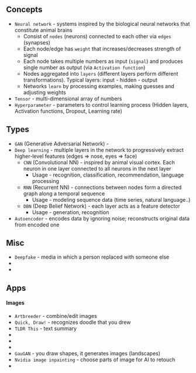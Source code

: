 ## Concepts
* `Neural network` - systems inspired by the biological neural networks that constitute animal brains
    * Consist of `nodes` (neurons) connected to each other via `edges` (synapses) 
    * Each node/edge has `weight` that increases/decreases strength of signal
    * Each node takes multiple numbers as input (`signal`) and produces single number as output (via `Activation function`)
    * Nodes aggregated into `layers` (different layers perform different transformations). Typical layers: input - hidden - output
    * Networks `learn` by processing examples, making guesses and adjusting weights
* `Tensor` - multi-dimensional array of numbers
* `Hyperparameter` - parameters to control learning process (Hidden layers, Activation functions, Dropout, Learning rate)

## Types
* `GAN` (Generative Adversarial Network) - 
* `Deep learning` - multiple layers in the network to progressively extract higher-level features (edges => nose, eyes => face)
    * `CNN` (Convolutional NN) - inspired by animal visual cortex. Each neuron in one layer connected to all neurons in the next layer
        * Usage - recognition, classification, recommendation, language processing
    * `RNN` (Recurrent  NN) - connections between nodes form a directed graph along a temporal sequence
        * Usage - modeling sequence data (time series, natural language..)
    * `DBN` (Deep Belief Network) - each layer acts as a feature detector
        * Usage - generation, recognition
* `Autoencoder` - encodes data by ignoring noise; reconstructs original data from encoded one
        
## Misc
* `Deepfake` - media in which a person replaced with someone else
* 
* 

## Apps
#### Images
* `Artbreeder` - combine/edit images
* `Quick, Draw!` - recognizes doodle that you drew
* `TLDR This` - text summary
* 
* 
* 
* `GauGAN` - you draw shapes, it generates images (landscapes)
* `Nvidia image inpainting` - choose parts of image for AI to retouch
* 
